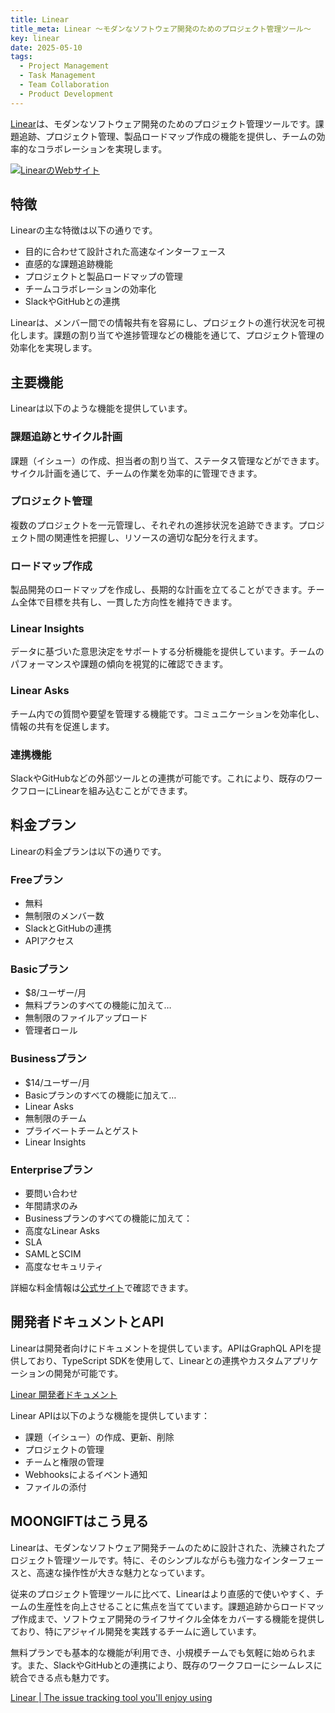 ```yaml
---
title: Linear
title_meta: Linear 〜モダンなソフトウェア開発のためのプロジェクト管理ツール〜
key: linear
date: 2025-05-10
tags:
  - Project Management
  - Task Management
  - Team Collaboration
  - Product Development
---
```


[Linear](https://linear.app/)は、モダンなソフトウェア開発のためのプロジェクト管理ツールです。課題追跡、プロジェクト管理、製品ロードマップ作成の機能を提供し、チームの効率的なコラボレーションを実現します。

[![LinearのWebサイト](/img/services/linear.jpg)](https://linear.app/)

<!--more-->

## 特徴

Linearの主な特徴は以下の通りです。

- 目的に合わせて設計された高速なインターフェース
- 直感的な課題追跡機能
- プロジェクトと製品ロードマップの管理
- チームコラボレーションの効率化
- SlackやGitHubとの連携

Linearは、メンバー間での情報共有を容易にし、プロジェクトの進行状況を可視化します。課題の割り当てや進捗管理などの機能を通じて、プロジェクト管理の効率化を実現します。

## 主要機能

Linearは以下のような機能を提供しています。

### 課題追跡とサイクル計画

課題（イシュー）の作成、担当者の割り当て、ステータス管理などができます。サイクル計画を通じて、チームの作業を効率的に管理できます。

### プロジェクト管理

複数のプロジェクトを一元管理し、それぞれの進捗状況を追跡できます。プロジェクト間の関連性を把握し、リソースの適切な配分を行えます。

### ロードマップ作成

製品開発のロードマップを作成し、長期的な計画を立てることができます。チーム全体で目標を共有し、一貫した方向性を維持できます。

### Linear Insights

データに基づいた意思決定をサポートする分析機能を提供しています。チームのパフォーマンスや課題の傾向を視覚的に確認できます。

### Linear Asks

チーム内での質問や要望を管理する機能です。コミュニケーションを効率化し、情報の共有を促進します。

### 連携機能

SlackやGitHubなどの外部ツールとの連携が可能です。これにより、既存のワークフローにLinearを組み込むことができます。

## 料金プラン

Linearの料金プランは以下の通りです。

### Freeプラン

- 無料
- 無制限のメンバー数
- SlackとGitHubの連携
- APIアクセス

### Basicプラン

- $8/ユーザー/月
- 無料プランのすべての機能に加えて…
- 無制限のファイルアップロード
- 管理者ロール

### Businessプラン

- $14/ユーザー/月
- Basicプランのすべての機能に加えて…
- Linear Asks
- 無制限のチーム
- プライベートチームとゲスト
- Linear Insights

### Enterpriseプラン

- 要問い合わせ
- 年間請求のみ
- Businessプランのすべての機能に加えて：
- 高度なLinear Asks
- SLA
- SAMLとSCIM
- 高度なセキュリティ

詳細な料金情報は[公式サイト](https://linear.app/pricing)で確認できます。

## 開発者ドキュメントとAPI

Linearは開発者向けにドキュメントを提供しています。APIはGraphQL APIを提供しており、TypeScript SDKを使用して、Linearとの連携やカスタムアプリケーションの開発が可能です。

[Linear 開発者ドキュメント](https://linear.app/docs/api)

Linear APIは以下のような機能を提供しています：

- 課題（イシュー）の作成、更新、削除
- プロジェクトの管理
- チームと権限の管理
- Webhooksによるイベント通知
- ファイルの添付

## MOONGIFTはこう見る

Linearは、モダンなソフトウェア開発チームのために設計された、洗練されたプロジェクト管理ツールです。特に、そのシンプルながらも強力なインターフェースと、高速な操作性が大きな魅力となっています。

従来のプロジェクト管理ツールに比べて、Linearはより直感的で使いやすく、チームの生産性を向上させることに焦点を当てています。課題追跡からロードマップ作成まで、ソフトウェア開発のライフサイクル全体をカバーする機能を提供しており、特にアジャイル開発を実践するチームに適しています。

無料プランでも基本的な機能が利用でき、小規模チームでも気軽に始められます。また、SlackやGitHubとの連携により、既存のワークフローにシームレスに統合できる点も魅力です。

[Linear \| The issue tracking tool you'll enjoy using](https://linear.app/)